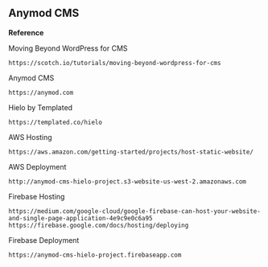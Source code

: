 ## Anymod CMS

**Reference**

Moving Beyond WordPress for CMS

```
https://scotch.io/tutorials/moving-beyond-wordpress-for-cms
```

Anymod CMS

```
https://anymod.com
```

Hielo by Templated

```
https://templated.co/hielo
```

AWS Hosting

```
https://aws.amazon.com/getting-started/projects/host-static-website/
```

AWS Deployment

```
http://anymod-cms-hielo-project.s3-website-us-west-2.amazonaws.com
```


Firebase Hosting

```
https://medium.com/google-cloud/google-firebase-can-host-your-website-and-single-page-application-4e9c9e0c6a95
https://firebase.google.com/docs/hosting/deploying
```

Firebase Deployment

```
https://anymod-cms-hielo-project.firebaseapp.com
```
